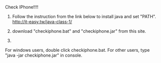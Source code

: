 Check IPhone!!!!

1. Follow the instruction from the link below to install java and set "PATH".
http://it-easy.tw/java-class-1/

2. download "checkiphone.bat" and "checkiphone.jar" from this site.

3. 
For windows users, double click checkiphone.bat.
For other users, type "java -jar checkiphone.jar" in console.